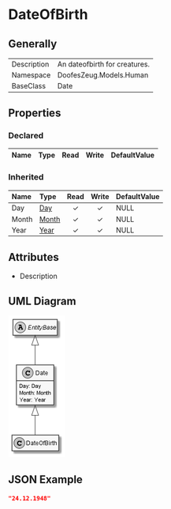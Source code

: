 ﻿# DateOfBirth

## Generally

|||
|:-|:-|
|Description|An dateofbirth for creatures.|
|Namespace|DoofesZeug.Models.Human|
|BaseClass|Date|

## Properties

### Declared

|Name|Type|Read|Write|DefaultValue|
|:---|:---|:--:|:---:|:-----------|

### Inherited

|Name|Type|Read|Write|DefaultValue|
|:---|:---|:--:|:---:|:-----------|
|Day|[Day](../../Models/DoofesZeug.Models.DateAndTime.Part.Date\Day.md)|&#x2713;|&#x2713;|NULL|
|Month|[Month](../../Models/DoofesZeug.Models.DateAndTime.Part.Date\Month.md)|&#x2713;|&#x2713;|NULL|
|Year|[Year](../../Models/DoofesZeug.Models.DateAndTime.Part.Date\Year.md)|&#x2713;|&#x2713;|NULL|

## Attributes

- Description

## UML Diagram

![DateOfBirth.png](./DateOfBirth.png "DateOfBirth")

## JSON Example

```json
"24.12.1948"
```

